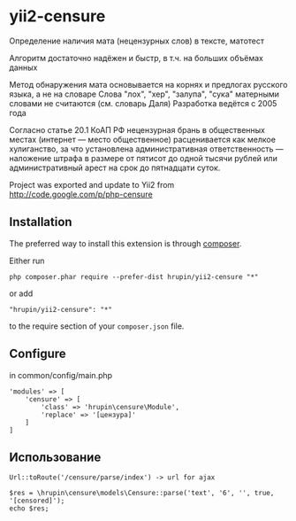 # yii2-censure

Определение наличия мата (нецензурных слов) в тексте, матотест

Алгоритм достаточно надёжен и быстр, в т.ч. на больших объёмах данных

Метод обнаружения мата основывается на корнях и предлогах русского языка, а не на словаре
Слова "лох", "хер", "залупа", "сука" матерными словами не считаются (см. словарь Даля)
Разработка ведётся с 2005 года

Согласно статье 20.1 КоАП РФ нецензурная брань в общественных местах (интернет — место общественное) расценивается как мелкое хулиганство, за что установлена административная ответственность — наложение штрафа в размере от пятисот до одной тысячи рублей или административный арест на срок до пятнадцати суток.

Project was exported and update to Yii2 from http://code.google.com/p/php-censure


Installation
------------

The preferred way to install this extension is through [composer](http://getcomposer.org/download/).

Either run

```
php composer.phar require --prefer-dist hrupin/yii2-censure "*"
```

or add

```
"hrupin/yii2-censure": "*"
```

to the require section of your `composer.json` file.


## Configure

in common/config/main.php

```
'modules' => [
    'censure' => [
        'class' => 'hrupin\censure\Module',
        'replace' => '[цензура]'
    ]
]
```




## Использование

```
Url::toRoute('/censure/parse/index') -> url for ajax
```

```
$res = \hrupin\censure\models\Censure::parse('text', '6', '', true, '[censored]');
echo $res;
```